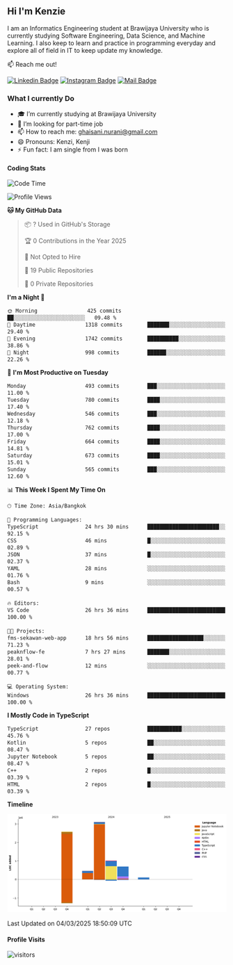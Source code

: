## Hi I'm Kenzie


I am an Informatics Engineering student at Brawijaya University who is currently studying Software Engineering, Data Science, and Machine Learning. I also keep to learn and practice in programming everyday and explore all of field in IT to keep update my knowledge.

:mailbox: Reach me out!

[![Linkedin Badge](https://img.shields.io/badge/-Kenzie_Taqiyassar-0e76a8?style=flat&labelColor=0e76a8&logo=linkedin&logoColor=white)](https://www.linkedin.com/in/kenzie-taqiyassar-37458b1aa/) 
[![Instagram Badge](https://img.shields.io/badge/-@__kenziehh_-e84393?style=flat&labelColor=e84393&logo=instagram&logoColor=white)](https://www.instagram.com/_kenziehh/) 
[![Mail Badge](https://img.shields.io/badge/-ghaisani.nurani-c0392b?style=flat&labelColor=c0392b&logo=gmail&logoColor=white)](mailto:ghaisani.nurani@gmail.com)

### What I currently Do

- 🎓 I’m currently studying at Brawijaya University
- 💼 I’m looking for part-time job
- 📫 How to reach me: ghaisani.nurani@gmail.com
- 😄 Pronouns: Kenzi, Kenji
- ⚡ Fun fact: I am single from I was born

#### Coding Stats
<!--START_SECTION:waka-->
![Code Time](http://img.shields.io/badge/Code%20Time-1%2C052%20hrs%2029%20mins-blue)

![Profile Views](http://img.shields.io/badge/Profile%20Views-1-blue)

**🐱 My GitHub Data** 

> 📦 ? Used in GitHub's Storage 
 > 
> 🏆 0 Contributions in the Year 2025
 > 
> 🚫 Not Opted to Hire
 > 
> 📜 19 Public Repositories 
 > 
> 🔑 0 Private Repositories 
 > 
**I'm a Night 🦉** 

```text
🌞 Morning                425 commits         ██░░░░░░░░░░░░░░░░░░░░░░░   09.48 % 
🌆 Daytime                1318 commits        ███████░░░░░░░░░░░░░░░░░░   29.40 % 
🌃 Evening                1742 commits        ██████████░░░░░░░░░░░░░░░   38.86 % 
🌙 Night                  998 commits         ██████░░░░░░░░░░░░░░░░░░░   22.26 % 
```
📅 **I'm Most Productive on Tuesday** 

```text
Monday                   493 commits         ███░░░░░░░░░░░░░░░░░░░░░░   11.00 % 
Tuesday                  780 commits         ████░░░░░░░░░░░░░░░░░░░░░   17.40 % 
Wednesday                546 commits         ███░░░░░░░░░░░░░░░░░░░░░░   12.18 % 
Thursday                 762 commits         ████░░░░░░░░░░░░░░░░░░░░░   17.00 % 
Friday                   664 commits         ████░░░░░░░░░░░░░░░░░░░░░   14.81 % 
Saturday                 673 commits         ████░░░░░░░░░░░░░░░░░░░░░   15.01 % 
Sunday                   565 commits         ███░░░░░░░░░░░░░░░░░░░░░░   12.60 % 
```


📊 **This Week I Spent My Time On** 

```text
🕑︎ Time Zone: Asia/Bangkok

💬 Programming Languages: 
TypeScript               24 hrs 30 mins      ███████████████████████░░   92.15 % 
CSS                      46 mins             █░░░░░░░░░░░░░░░░░░░░░░░░   02.89 % 
JSON                     37 mins             █░░░░░░░░░░░░░░░░░░░░░░░░   02.37 % 
YAML                     28 mins             ░░░░░░░░░░░░░░░░░░░░░░░░░   01.76 % 
Bash                     9 mins              ░░░░░░░░░░░░░░░░░░░░░░░░░   00.57 % 

🔥 Editors: 
VS Code                  26 hrs 36 mins      █████████████████████████   100.00 % 

🐱‍💻 Projects: 
fms-sekawan-web-app      18 hrs 56 mins      ██████████████████░░░░░░░   71.23 % 
peaknflow-fe             7 hrs 27 mins       ███████░░░░░░░░░░░░░░░░░░   28.01 % 
peek-and-flow            12 mins             ░░░░░░░░░░░░░░░░░░░░░░░░░   00.77 % 

💻 Operating System: 
Windows                  26 hrs 36 mins      █████████████████████████   100.00 % 
```

**I Mostly Code in TypeScript** 

```text
TypeScript               27 repos            ███████████░░░░░░░░░░░░░░   45.76 % 
Kotlin                   5 repos             ██░░░░░░░░░░░░░░░░░░░░░░░   08.47 % 
Jupyter Notebook         5 repos             ██░░░░░░░░░░░░░░░░░░░░░░░   08.47 % 
C++                      2 repos             █░░░░░░░░░░░░░░░░░░░░░░░░   03.39 % 
HTML                     2 repos             █░░░░░░░░░░░░░░░░░░░░░░░░   03.39 % 
```



**Timeline**

![Lines of Code chart](https://raw.githubusercontent.com/kenziehh/kenziehh/master/assets/bar_graph.png)


 Last Updated on 04/03/2025 18:50:09 UTC
<!--END_SECTION:waka-->


#### Profile Visits

![visitors](https://visitor-badge.glitch.me/badge?page_id=kenziehh.kenziehh)





